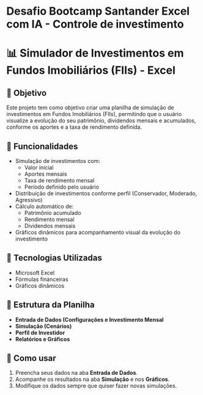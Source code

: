 # Desafio Bootcamp Santander Excel com IA - Controle de investimento

# 📊 Simulador de Investimentos em Fundos Imobiliários (FIIs) - Excel

## 🎯 Objetivo
Este projeto tem como objetivo criar uma planilha de simulação de investimentos em Fundos Imobiliários (FIIs), permitindo que o usuário visualize a evolução do seu patrimônio, dividendos mensais e acumulados, conforme os aportes e a taxa de rendimento definida.

## 🚀 Funcionalidades
- Simulação de investimentos com:
  - Valor inicial
  - Aportes mensais
  - Taxa de rendimento mensal
  - Período definido pelo usuário
- Distribuição de investimentos conforme perfil (Conservador, Moderado, Agressivo)
- Cálculo automático de:
  - Patrimônio acumulado
  - Rendimento mensal
  - Dividendos mensais
- Gráficos dinâmicos para acompanhamento visual da evolução do investimento

## 🧠 Tecnologias Utilizadas
- Microsoft Excel
- Fórmulas financeiras
- Gráficos dinâmicos

## 📄 Estrutura da Planilha
- **Entrada de Dados (Configurações e Investimento Mensal**
- **Simulação (Cenários)**
- **Perfil de Investidor**
- **Relatórios e Gráficos**

## 📝 Como usar
1. Preencha seus dados na aba **Entrada de Dados**.
2. Acompanhe os resultados na aba **Simulação** e nos **Gráficos**.
3. Modifique os dados sempre que quiser fazer novas simulações.
